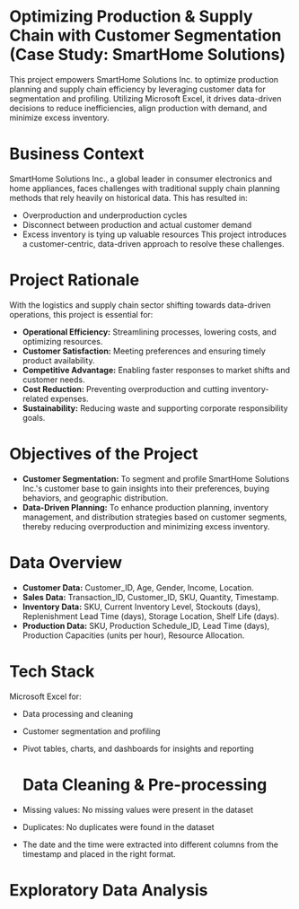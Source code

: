 # Optimizing Production & Supply Chain with Customer Segmentation (Case Study: SmartHome Solutions)

This project empowers SmartHome Solutions Inc. to optimize production planning and supply chain efficiency by leveraging customer data for segmentation and profiling. Utilizing Microsoft Excel, it drives data-driven decisions to reduce inefficiencies, align production with demand, and minimize excess inventory.

# Business Context
SmartHome Solutions Inc., a global leader in consumer electronics and home appliances, faces challenges with traditional supply chain planning methods that rely heavily on historical data. This has resulted in:
- Overproduction and underproduction cycles
- Disconnect between production and actual customer demand
- Excess inventory is tying up valuable resources
This project introduces a customer-centric, data-driven approach to resolve these challenges.

# Project Rationale
With the logistics and supply chain sector shifting towards data-driven operations, this project is essential for:
- **Operational Efficiency:** Streamlining processes, lowering costs, and optimizing resources.
- **Customer Satisfaction:** Meeting preferences and ensuring timely product availability.
- **Competitive Advantage:** Enabling faster responses to market shifts and customer needs.
- **Cost Reduction:** Preventing overproduction and cutting inventory-related expenses.
- **Sustainability:** Reducing waste and supporting corporate responsibility goals.

# Objectives of the Project
- **Customer Segmentation:** To segment and profile SmartHome Solutions Inc.'s customer base to gain insights into their preferences, buying behaviors, and geographic distribution.
- **Data-Driven Planning:** To enhance production planning, inventory management, and distribution strategies based on customer segments, thereby reducing overproduction and minimizing excess inventory.

# Data Overview
- **Customer Data:** Customer_ID, Age, Gender, Income, Location.
- **Sales Data:** Transaction_ID, Customer_ID, SKU, Quantity, Timestamp.
- **Inventory Data:** SKU, Current Inventory Level, Stockouts (days),	Replenishment Lead Time (days), Storage Location,	Shelf Life (days).
- **Production Data:** SKU,	Production Schedule_ID,	Lead Time (days),	Production Capacities (units per hour),	Resource Allocation.

# Tech Stack
Microsoft Excel for:
- Data processing and cleaning
- Customer segmentation and profiling
- Pivot tables, charts, and dashboards for insights and reporting

  # Data Cleaning & Pre-processing
- Missing values: No missing values were present in the dataset
- Duplicates: No duplicates were found in the dataset
- The date and the time were extracted into different columns from the timestamp and placed in the right format.

# Exploratory Data Analysis



  
